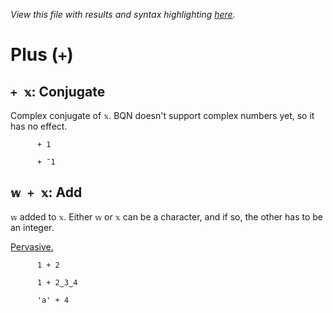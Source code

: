 *View this file with results and syntax highlighting [here](https://mlochbaum.github.io/BQN/help/conjugate_add.html).*

# Plus (`+`)

## `+ 𝕩`: Conjugate

Complex conjugate of `𝕩`. BQN doesn't support complex numbers yet, so it has no effect.

          + 1

          + ¯1


## `𝕨 + 𝕩`: Add

`𝕨` added to `𝕩`. Either `𝕨` or `𝕩` can be a character, and if so, the other has to be an integer.

[Pervasive.](../doc/arithmetic.md#pervasion)

          1 + 2

          1 + 2‿3‿4

          'a' + 4
